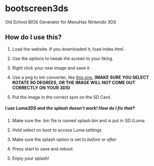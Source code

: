 # bootscreen3ds
Old School BIOS Generator for MenuHax Nintendo 3DS

## How do I use this?

1. Load the website. If you downloaded it, load index.html.

2. Use the options to tweak the screen to your liking.

3. Right click your new image and save it.

4. Use a png to bin converter, like [this one.](https://xem.github.io/3DShomebrew/tools/image-to-bin.html) **(MAKE SURE YOU SELECT ROTATE 90 DEGREES, OR THE IMAGE WILL NOT COME OUT CORRECTLY ON YOUR 3DS)**

5. Put the image in the correct spot on the SD Card.

##### I use Luma3DS and the splash doesn't work! How do I fix that?

1. Make sure the .bin file is named splash.bin and is put in SD:/Luma

2. Hold select on boot to access Luma settings

3. Make sure the splash option is set to *before* or *after*

4. Press start to save and reboot.

5. Enjoy your splash!

